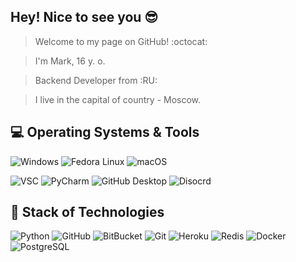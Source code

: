 ## Hey! Nice to see you 😎

> Welcome to my page on GitHub! :octocat:


> I'm Mark, 16 y. o.


> Backend Developer from :RU:


> I live in the capital of country - Moscow. 


## 💻 Operating Systems & Tools

 ![Windows](https://img.shields.io/badge/-Windows-0078D6?logo=Windows&logoColor=white&style=plastic)
 ![Fedora Linux](https://img.shields.io/badge/-Fedora%20Linux-51A2DA?logo=Fedora&logoColor=white&style=plastic)
 ![macOS](https://img.shields.io/badge/-OS%20X%20El%20Capitan-323031?logo=macOS&logoColor=white&style=flat)

 ![VSC](https://img.shields.io/badge/-Visual%20Studio%20Code-007ACC?logo=Visual%20Studio%20Code&logoColor=white&style=plastic)
 ![PyCharm](https://img.shields.io/badge/-PyCharm-2a9134?logo=PyCharm&logoColor=white&style=plastic)
 ![GitHub Desktop](https://img.shields.io/badge/-GitHub%20Desktop-7a007a?logo=GitHub&logoColor=white&style=plastic)
 ![Disocrd](https://img.shields.io/badge/-Discord-5865F2?logo=Discord&logoColor=white&style=plastic)
 

## 🚀 Stack of Technologies
 ![Python](https://img.shields.io/badge/-Pyhton-3776AB?logo=Python&logoColor=white&style=plastic)
 ![GitHub](https://img.shields.io/badge/-GitHub-181717?logo=GitHub&logoColor=white&style=plastic)
 ![BitBucket](https://img.shields.io/badge/-Bitbucket-0052CC?logo=Bitbucket&logoColor=white&style=plastic)
 ![Git](https://img.shields.io/badge/-Git-F05032?logo=Git&logoColor=white&style=plastic)
 ![Heroku](https://img.shields.io/badge/-Heroku-430098?logo=Heroku&logoColor=white&style=plastic)
 ![Redis](https://img.shields.io/badge/-Redis-DC382D?logo=Redis&logoColor=white&style=plastic)
 ![Docker](https://img.shields.io/badge/-Docker-2496ED?logo=Docker&logoColor=white&style=plastic)
 ![PostgreSQL](https://img.shields.io/badge/-PostgreSQL-4169E1?logo=PostgreSQL&logoColor=white&style=plastic)